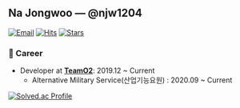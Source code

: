 ## Na Jongwoo — @njw1204
[![Email](https://img.shields.io/badge/-njw1204@naver.com-d14836?style=flat&logo=Gmail&logoColor=white&link=mailto:njw1204@naver.com)](mailto:njw1204@naver.com) [![Hits](https://hits.seeyoufarm.com/api/count/incr/badge.svg?url=https%3A%2F%2Fgithub.com%2Fnjw1204%2Fnjw1204&count_bg=%23AAAAAA&title_bg=%23555555&icon=github.svg&icon_color=%23FFFFFF&title=Hits)](https://github.com/njw1204/njw1204) [![Stars](https://img.shields.io/github/stars/njw1204?color=orange&label=Stars&logo=github&logo_color=orange)](https://github.com/njw1204)

### 💼 Career
- Developer at [**TeamO2**](http://teamo2.kr/): 2019.12 ~ Current
  - Alternative Military Service(산업기능요원) : 2020.09 ~ Current

[![Solved.ac Profile](http://mazassumnida.wtf/api/v2/generate_badge?boj=njw1204)](https://solved.ac/njw1204/)
